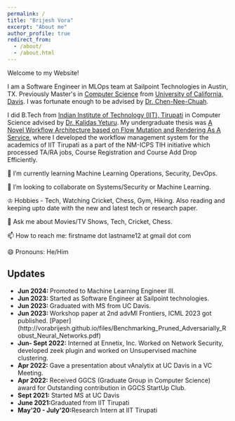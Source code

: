 ```yaml
---
permalink: /
title: "Brijesh Vora"
excerpt: "About me"
author_profile: true
redirect_from:
  - /about/
  - /about.html
---
```


Welcome to my Website!

I am a Software Engineer in MLOps team at Sailpoint Technologies in Austin, TX. Previously Master's in [Computer Science](https://cs.ucdavis.edu/) from [University of California, Davis](https://www.ucdavis.edu/). I was fortunate enough to be advised by [Dr. Chen-Nee-Chuah](https://www.ece.ucdavis.edu/~chuah/rubinet/index.html).

I did B.Tech from [Indian Institute of Technology (IIT), Tirupati](https://iittp.ac.in/) in Computer Science advised by [Dr. Kalidas Yeturu](https://iittp.ac.in/dr-kalidas-yeturu). My undergraduate thesis was [A Novel Workflow Architecture based on Flow Mutation and Rendering As A Service](http://vorabrijesh.github.io/files/BTPReportSigned.pdf), where I developed the workflow management system for the academics of IIT Tirupati as a part of the NM-ICPS TIH initiative which processed TA/RA jobs, Course Registration and Course Add Drop Efficiently.

🌱 I’m currently learning Machine Learning Operations, Security, DevOps.

👯 I’m looking to collaborate on Systems/Security or Machine Learning.

♔ Hobbies - Tech, Watching Cricket, Chess, Gym, Hiking. Also reading and keeping upto date with the new and latest tech or research paper.

💬 Ask me about Movies/TV Shows, Tech, Cricket, Chess.

📫 How to reach me: firstname dot lastname12 at gmail dot com

😄 Pronouns: He/Him

<h2 id="updates">Updates</h2>
<ul>
 <li><strong> Jun 2024: </strong> Promoted to Machine Learning Engineer III. </li>
 <li><strong> Jun 2023: </strong> Started as Software Engineer at Sailpoint technologies. </li>
  <li><strong> Jun 2023: </strong> Graduated with MS from UC Davis. </li>
  <li> <strong> Jun 2023: </strong> Workshop paper at 2nd advMl Frontiers, ICML 2023 got published. [Paper](http://vorabrijesh.github.io/files/Benchmarking_Pruned_Adversarially_Robust_Neural_Networks.pdf) </li>
 <li> <strong>Jun- Sept 2022:</strong> Interned at Ennetix, Inc. Worked on Network Security, developed zeek plugin and worked on Unsupervised machine clustering. </li>
<li> <strong>Apr 2022:</strong> Gave a presentation about vAnalytix at UC Davis in a VC Meeting.</li>
<li> <strong>Apr 2022:</strong> Received GGCS (Graduate Group in Computer Science) award for Outstanding contribution in GGCS StartUp Club.</li>
<li> <strong>Sept 2021:</strong> Started MS at UC Davis</li>
<li> <strong>June 2021:</strong>Graduated from IIT Tirupati </li>
<li> <strong>May'20 - July'20:</strong>Research Intern at IIT Tirupati</li>
</ul>

<!--
This is the front page of a website that is powered by the [academicpages template](https://github.com/academicpages/academicpages.github.io) and hosted on GitHub pages. [GitHub pages](https://pages.github.com) is a free service in which websites are built and hosted from code and data stored in a GitHub repository, automatically updating when a new commit is made to the respository. This template was forked from the [Minimal Mistakes Jekyll Theme](https://mmistakes.github.io/minimal-mistakes/) created by Michael Rose, and then extended to support the kinds of content that academics have: publications, talks, teaching, a portfolio, blog posts, and a dynamically-generated CV. You can fork [this repository](https://github.com/academicpages/academicpages.github.io) right now, modify the configuration and markdown files, add your own PDFs and other content, and have your own site for free, with no ads! An older version of this template powers my own personal website at [stuartgeiger.com](http://stuartgeiger.com), which uses [this Github repository](https://github.com/staeiou/staeiou.github.io).

A data-driven personal website
======
Like many other Jekyll-based GitHub Pages templates, academicpages makes you separate the website's content from its form. The content & metadata of your website are in structured markdown files, while various other files constitute the theme, specifying how to transform that content & metadata into HTML pages. You keep these various markdown (.md), YAML (.yml), HTML, and CSS files in a public GitHub repository. Each time you commit and push an update to the repository, the [GitHub pages](https://pages.github.com/) service creates static HTML pages based on these files, which are hosted on GitHub's servers free of charge.

Many of the features of dynamic content management systems (like Wordpress) can be achieved in this fashion, using a fraction of the computational resources and with far less vulnerability to hacking and DDoSing. You can also modify the theme to your heart's content without touching the content of your site. If you get to a point where you've broken something in Jekyll/HTML/CSS beyond repair, your markdown files describing your talks, publications, etc. are safe. You can rollback the changes or even delete the repository and start over -- just be sure to save the markdown files! Finally, you can also write scripts that process the structured data on the site, such as [this one](https://github.com/academicpages/academicpages.github.io/blob/master/talkmap.ipynb) that analyzes metadata in pages about talks to display [a map of every location you've given a talk](https://academicpages.github.io/talkmap.html).

Getting started
======
1. Register a GitHub account if you don't have one and confirm your e-mail (required!)
1. Fork [this repository](https://github.com/academicpages/academicpages.github.io) by clicking the "fork" button in the top right.
1. Go to the repository's settings (rightmost item in the tabs that start with "Code", should be below "Unwatch"). Rename the repository "[your GitHub username].github.io", which will also be your website's URL.
1. Set site-wide configuration and create content & metadata (see below -- also see [this set of diffs](http://archive.is/3TPas) showing what files were changed to set up [an example site](https://getorg-testacct.github.io) for a user with the username "getorg-testacct")
1. Upload any files (like PDFs, .zip files, etc.) to the files/ directory. They will appear at https://[your GitHub username].github.io/files/example.pdf.
1. Check status by going to the repository settings, in the "GitHub pages" section

Site-wide configuration
------
The main configuration file for the site is in the base directory in [_config.yml](https://github.com/academicpages/academicpages.github.io/blob/master/_config.yml), which defines the content in the sidebars and other site-wide features. You will need to replace the default variables with ones about yourself and your site's github repository. The configuration file for the top menu is in [_data/navigation.yml](https://github.com/academicpages/academicpages.github.io/blob/master/_data/navigation.yml). For example, if you don't have a portfolio or blog posts, you can remove those items from that navigation.yml file to remove them from the header.

Create content & metadata
------
For site content, there is one markdown file for each type of content, which are stored in directories like _publications, _talks, _posts, _teaching, or _pages. For example, each talk is a markdown file in the [_talks directory](https://github.com/academicpages/academicpages.github.io/tree/master/_talks). At the top of each markdown file is structured data in YAML about the talk, which the theme will parse to do lots of cool stuff. The same structured data about a talk is used to generate the list of talks on the [Talks page](https://academicpages.github.io/talks), each [individual page](https://academicpages.github.io/talks/2012-03-01-talk-1) for specific talks, the talks section for the [CV page](https://academicpages.github.io/cv), and the [map of places you've given a talk](https://academicpages.github.io/talkmap.html) (if you run this [python file](https://github.com/academicpages/academicpages.github.io/blob/master/talkmap.py) or [Jupyter notebook](https://github.com/academicpages/academicpages.github.io/blob/master/talkmap.ipynb), which creates the HTML for the map based on the contents of the _talks directory).

**Markdown generator**

I have also created [a set of Jupyter notebooks](https://github.com/academicpages/academicpages.github.io/tree/master/markdown_generator
) that converts a CSV containing structured data about talks or presentations into individual markdown files that will be properly formatted for the academicpages template. The sample CSVs in that directory are the ones I used to create my own personal website at stuartgeiger.com. My usual workflow is that I keep a spreadsheet of my publications and talks, then run the code in these notebooks to generate the markdown files, then commit and push them to the GitHub repository.

How to edit your site's GitHub repository
------
Many people use a git client to create files on their local computer and then push them to GitHub's servers. If you are not familiar with git, you can directly edit these configuration and markdown files directly in the github.com interface. Navigate to a file (like [this one](https://github.com/academicpages/academicpages.github.io/blob/master/_talks/2012-03-01-talk-1.md) and click the pencil icon in the top right of the content preview (to the right of the "Raw | Blame | History" buttons). You can delete a file by clicking the trashcan icon to the right of the pencil icon. You can also create new files or upload files by navigating to a directory and clicking the "Create new file" or "Upload files" buttons.

Example: editing a markdown file for a talk
![Editing a markdown file for a talk](/images/editing-talk.png)

For more info
------
More info about configuring academicpages can be found in [the guide](https://academicpages.github.io/markdown/). The [guides for the Minimal Mistakes theme](https://mmistakes.github.io/minimal-mistakes/docs/configuration/) (which this theme was forked from) might also be helpful. -->
